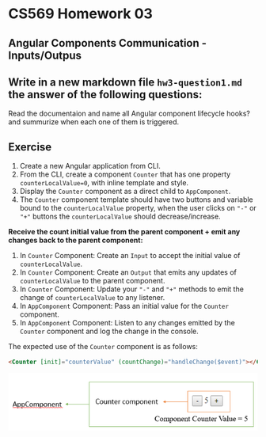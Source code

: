 # CS569 Homework 03
## Angular Components Communication - Inputs/Outpus
## Write in a new markdown file `hw3-question1.md` the answer of the following questions:
Read the documentaion and name all Angular component lifecycle hooks? and summurize when each one of them is triggered.
  
## Exercise
1. Create a new Angular application from CLI.
2. From the CLI, create a component `Counter` that has one property `counterLocalValue=0`, with inline template and style.
3. Display the `Counter` component as a direct child to `AppComponent`.
4. The `Counter` component template should have two buttons and variable bound to the `counterLocalValue` property, when the user clicks on `"-"` or `"+"` buttons the `counterLocalValue` should decrease/increase.

  
**Receive the count initial value from the parent component + emit any changes back to the parent component:**  
1. In `Counter` Component: Create an `Input` to accept the initial value of `counterLocalValue`.
2. In `Counter` Component: Create an `Output` that emits any updates of `counterLocalValue` to the parent component. 
3. In `Counter` Component: Update your `"-"` and `"+"` methods to emit the change of `counterLocalValue` to any listener.
4. In `AppComponent` Component: Pass an initial value for the `Counter` component.
5. In `AppComponent` Component: Listen to any changes emitted by the `Counter` component and log the change in the console.
  
The expected use of the `Counter` component is as follows:
```html
<Counter [init]="counterValue" (countChange)="handleChange($event)"></Counter>
```
![Counter](./counter.png)

